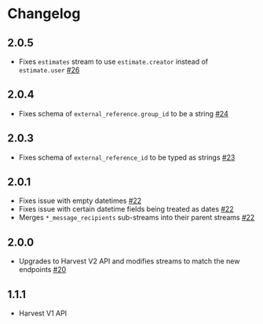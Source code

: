 # Changelog

## 2.0.5
  * Fixes `estimates` stream to use `estimate.creator` instead of `estimate.user` [#26](https://github.com/singer-io/tap-harvest/pull/26)

## 2.0.4
  * Fixes schema of `external_reference.group_id` to be a string [#24](https://github.com/singer-io/tap-harvest/pull/24)

## 2.0.3
  * Fixes schema of `external_reference_id` to be typed as strings [#23](https://github.com/singer-io/tap-harvest/pull/23)

## 2.0.1
  * Fixes issue with empty datetimes [#22](https://github.com/singer-io/tap-harvest/pull/22)
  * Fixes issue with certain datetime fields being treated as dates [#22](https://github.com/singer-io/tap-harvest/pull/22)
  * Merges `*_message_recipients` sub-streams into their parent streams [#22](https://github.com/singer-io/tap-harvest/pull/22)

## 2.0.0
  * Upgrades to Harvest V2 API and modifies streams to match the new endpoints [#20](https://github.com/singer-io/tap-harvest/pull/20)

## 1.1.1
  * Harvest V1 API
